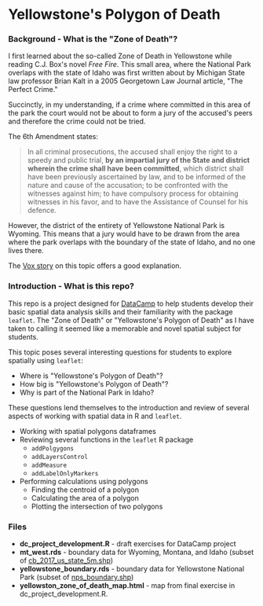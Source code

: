 # Yellowstone's Polygon of Death

### Background - What is the "Zone of Death"?

I first learned about the so-called Zone of Death in Yellowstone while reading C.J. Box's novel *Free Fire*. This small area, where the National Park overlaps with the state of Idaho was first written about by Michigan State law professor Brian Kalt in a 2005 Georgetown Law Journal article, "The Perfect Crime." 

Succinctly, in my understanding, if a crime where committed in this area of the park the court would not be about to form a jury of the accused's peers and therefore the crime could not be tried. 

The 6th Amendment states: 

> In all criminal prosecutions, the accused shall enjoy the right to a speedy and public trial, **by an impartial jury of the State and district wherein the crime shall have been committed**, which district shall have been previously ascertained by law, and to be informed of the nature and cause of the accusation; to be confronted with the witnesses against him; to have compulsory process for obtaining witnesses in his favor, and to have the Assistance of Counsel for his defence.

However, the district of the entirety of Yellowstone National Park is Wyoming. This means that a jury would have to be drawn from the area where the park overlaps with the boundary of the state of Idaho, and no one lives there. 

The [Vox story](https://www.vox.com/2014/5/22/5738756/you-can-kill-someone-in-a-section-of-yellowstone-and-get-away-scot) on this topic offers a good explanation.

### Introduction - What is this repo? 

This repo is a project designed for [DataCamp](www.datacamp.com) to help students develop their basic spatial data analysis skills and their familiarity with the package `leaflet`. The "Zone of Death" or "Yellowstone's Polygon of Death" as I have taken to calling it seemed like a memorable and novel spatial subject for students. 

This topic poses several interesting questions for students to explore spatially using `leaflet`:
* Where is "Yellowstone's Polygon of Death"?
* How big is "Yellowstone's Polygon of Death"? 
* Why is part of the National Park in Idaho?

These questions lend themselves to the introduction and review of several aspects of working with spatial data in R and `leaflet`. 

* Working with spatial polygons dataframes 
* Reviewing several functions in the `leaflet` R package  
    * `addPolgygons`    
    * `addLayersControl`
    * `addMeasure`
    * `addLabelOnlyMarkers`
* Performing calculations using polygons
    * Finding the centroid of a polygon 
    * Calculating the area of a polygon
    * Plotting the intersection of two polygons

### Files 

- **dc_project_development.R**  - draft exercises for DataCamp project
- **mt_west.rds** - boundary data for Wyoming, Montana, and Idaho (subset of [cb_2017_us_state_5m.shp](https://www.census.gov/geo/maps-data/data/cbf/cbf_state.html))
- **yellowstone_boundary.rds** - boundary data for Yellowstone National Park (subset of [nps_boundary.shp](https://catalog.data.gov/dataset/national-park-boundariesf0a4c))
- **yellowston_zone_of_death_map.html** - map from final exercise in dc_project_development.R.

